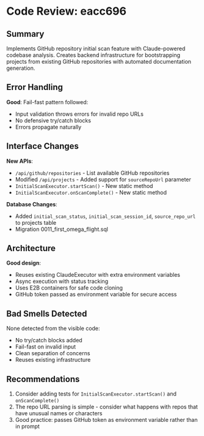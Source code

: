 # Code Review: eacc696

## Summary
Implements GitHub repository initial scan feature with Claude-powered codebase analysis. Creates backend infrastructure for bootstrapping projects from existing GitHub repositories with automated documentation generation.

## Error Handling
**Good**: Fail-fast pattern followed:
- Input validation throws errors for invalid repo URLs
- No defensive try/catch blocks
- Errors propagate naturally

## Interface Changes
**New APIs**:
- `/api/github/repositories` - List available GitHub repositories
- Modified `/api/projects` - Added support for `sourceRepoUrl` parameter
- `InitialScanExecutor.startScan()` - New static method
- `InitialScanExecutor.onScanComplete()` - New static method

**Database Changes**:
- Added `initial_scan_status`, `initial_scan_session_id`, `source_repo_url` to projects table
- Migration 0011_first_omega_flight.sql

## Architecture
**Good design**:
- Reuses existing ClaudeExecutor with extra environment variables
- Async execution with status tracking
- Uses E2B containers for safe code cloning
- GitHub token passed as environment variable for secure access

## Bad Smells Detected
None detected from the visible code:
- No try/catch blocks added
- Fail-fast on invalid input
- Clean separation of concerns
- Reuses existing infrastructure

## Recommendations
1. Consider adding tests for `InitialScanExecutor.startScan()` and `onScanComplete()`
2. The repo URL parsing is simple - consider what happens with repos that have unusual names or characters
3. Good practice: passes GitHub token as environment variable rather than in prompt
